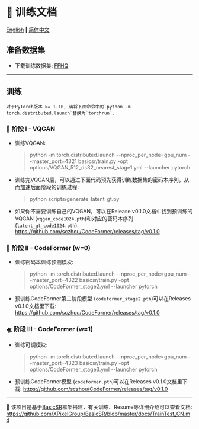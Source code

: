 # :milky_way: 训练文档
[English](train.md) **|** [简体中文](train_CN.md)

## 准备数据集
- 下载训练数据集: [FFHQ](https://github.com/NVlabs/ffhq-dataset)

---

## 训练
```
对于PyTorch版本 >= 1.10, 请将下面命令中的`python -m torch.distributed.launch`替换为`torchrun`.
```

### 👾 阶段 I - VQGAN
- 训练VQGAN:
  > python -m torch.distributed.launch --nproc_per_node=gpu_num --master_port=4321 basicsr/train.py -opt options/VQGAN_512_ds32_nearest_stage1.yml --launcher pytorch

- 训练完VQGAN后，可以通过下面代码预先获得训练数据集的密码本序列，从而加速后面阶段的训练过程:
  > python scripts/generate_latent_gt.py

- 如果你不需要训练自己的VQGAN，可以在Release v0.1.0文档中找到预训练的VQGAN (`vqgan_code1024.pth`)和对应的密码本序列 (`latent_gt_code1024.pth`): https://github.com/sczhou/CodeFormer/releases/tag/v0.1.0

### 🚀 阶段 II - CodeFormer (w=0)
- 训练密码本训练预测模块:
  > python -m torch.distributed.launch --nproc_per_node=gpu_num --master_port=4322 basicsr/train.py -opt options/CodeFormer_stage2.yml --launcher pytorch

- 预训练CodeFormer第二阶段模型 (`codeformer_stage2.pth`)可以在Releases v0.1.0文档里下载: https://github.com/sczhou/CodeFormer/releases/tag/v0.1.0

### 🛸 阶段 III - CodeFormer (w=1)
- 训练可调模块:
  > python -m torch.distributed.launch --nproc_per_node=gpu_num --master_port=4323 basicsr/train.py -opt options/CodeFormer_stage3.yml --launcher pytorch

- 预训练CodeFormer模型 (`codeformer.pth`)可以在Releases v0.1.0文档里下载: https://github.com/sczhou/CodeFormer/releases/tag/v0.1.0

---

:whale: 该项目是基于[BasicSR](https://github.com/XPixelGroup/BasicSR)框架搭建，有关训练、Resume等详细介绍可以查看文档: https://github.com/XPixelGroup/BasicSR/blob/master/docs/TrainTest_CN.md